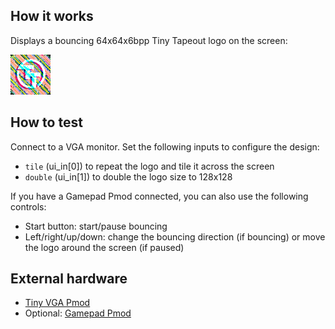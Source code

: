 <!---

This file is used to generate your project datasheet. Please fill in the information below and delete any unused
sections.

You can also include images in this folder and reference them in the markdown. Each image must be less than
512 kb in size, and the combined size of all images must be less than 1 MB.
-->

## How it works

Displays a bouncing 64x64x6bpp Tiny Tapeout logo on the screen:

![Tiny Tapeout screensaver](logo_6bpp.png)

## How to test

Connect to a VGA monitor. Set the following inputs to configure the design:

- `tile` (ui_in[0]) to repeat the logo and tile it across the screen
- `double` (ui_in[1]) to double the logo size to 128x128

If you have a Gamepad Pmod connected, you can also use the following controls:

- Start button: start/pause bouncing
- Left/right/up/down: change the bouncing direction (if bouncing) or move the logo around the screen (if paused)

## External hardware

- [Tiny VGA Pmod](https://github.com/mole99/tiny-vga)
- Optional: [Gamepad Pmod](https://github.com/psychogenic/gamepad-pmod)
